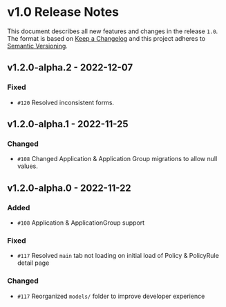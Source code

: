 # v1.0 Release Notes

This document describes all new features and changes in the release `1.0`. The format is based on [Keep a Changelog](https://keepachangelog.com/en/1.0.0/) and this project adheres to [Semantic Versioning](https://semver.org/spec/v2.0.0.html).

## v1.2.0-alpha.2 - 2022-12-07

### Fixed

- `#120` Resolved inconsistent forms.

## v1.2.0-alpha.1 - 2022-11-25

### Changed

- `#108` Changed Application & Application Group migrations to allow null values.

## v1.2.0-alpha.0 - 2022-11-22

### Added

- `#108` Application & ApplicationGroup support

### Fixed

- `#117` Resolved `main` tab not loading on initial load of Policy & PolicyRule detail page

### Changed

- `#117` Reorganized `models/` folder to improve developer experience

